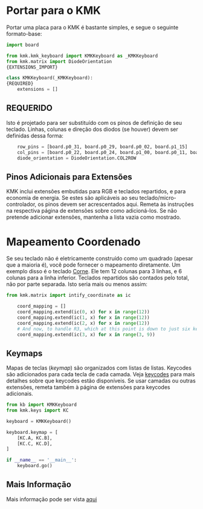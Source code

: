 # Portar para o KMK

Portar uma placa para o KMK é bastante simples, e segue o seguinte formato-base:

```python
import board

from kmk.kmk_keyboard import KMKKeyboard as _KMKKeyboard
from kmk.matrix import DiodeOrientation
{EXTENSIONS_IMPORT}

class KMKKeyboard(_KMKKeyboard):
{REQUIRED}
    extensions = []

```

## REQUERIDO

Isto é projetado para ser substituído com os pinos de definição de seu teclado.
Linhas, colunas e direção dos diodos (se houver) devem ser definidas dessa
forma:

```python
    row_pins = [board.p0_31, board.p0_29, board.p0_02, board.p1_15]
    col_pins = [board.p0_22, board.p0_24, board.p1_00, board.p0_11, board.p1_04]
    diode_orientation = DiodeOrientation.COL2ROW
```

## Pinos Adicionais para Extensões

KMK inclui extensões embutidas para RGB e teclados repartidos, e para economia
de energia. Se estes são aplicáveis ao seu teclado/micro-controlador, os pinos
devem ser acrescentados aqui. Remeta às instruções na respectiva página de
extensões sobre como adicioná-los. Se não pretende adicionar extensões, mantenha
a lista vazia como mostrado.

# Mapeamento Coordenado

Se seu teclado não é eletricamente construído como um quadrado (apesar que a
maioria é), você pode fornecer o mapeamento diretamente. Um exemplo disso é o
teclado [Corne](https://github.com/foostan/crkbd). Ele tem 12 colunas para 3
linhas, e 6 colunas para a linha inferior. Teclados repartidos são contados pelo
total, não por parte separada. Isto seria mais ou menos assim:

```python
from kmk.matrix import intify_coordinate as ic

    coord_mapping = []
    coord_mapping.extend(ic(0, x) for x in range(12))
    coord_mapping.extend(ic(1, x) for x in range(12))
    coord_mapping.extend(ic(2, x) for x in range(12))
    # And now, to handle R3, which at this point is down to just six keys
    coord_mapping.extend(ic(3, x) for x in range(3, 9))
```

## Keymaps

Mapas de teclas (*keymap*) são organizados com listas de listas. Keycodes são
adicionados para cada tecla de cada camada. Veja [keycodes](keycodes.md) para
mais detalhes sobre que keycodes estão disponíveis. Se usar camadas ou outras
extensões, remeta também à página de extensões para keycodes adicionais.

```python
from kb import KMKKeyboard
from kmk.keys import KC

keyboard = KMKKeyboard()

keyboard.keymap = [
    [KC.A, KC.B],
    [KC.C, KC.D],
]

if __name__ == '__main__':
    keyboard.go()
```

## Mais Informação

Mais informação pode ser vista [aqui](config_and_keymap.md)
